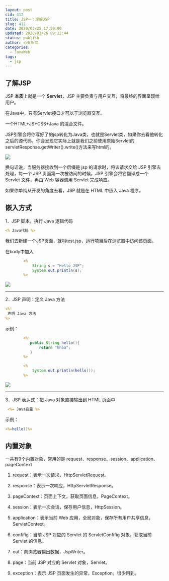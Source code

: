 ```yaml
---
layout: post
cid: 412
title: JSP一：理解JSP
slug: 412
date: 2020/03/25 17:59:00
updated: 2020/03/26 09:22:44
status: publish
author: 心有所向
categories: 
  - JavaWeb
tags: 
  - jsp
---
```



## 了解JSP

JSP **本质**上就是⼀个 **Servlet**，JSP 主要负责与⽤户交互，将最终的界⾯呈现给⽤户。

在Java中，只有Servlet接口才可以于浏览器交互。

一个HTML+JS+CSS+Java 的混合⽂件。

JSP引擎会将你写好了的jsp转化为Java类，也就是Servlet类，如果你去看他转化之后的源代码，你会发现它实际上就是我们之前使用原始Servlet的servletResponse.getWriter().write()方法来写html的。

![](https://cdn.xn2001.com/2020/03/24/20200324175753.png)



换句话说，当服务器接收到⼀个后缀是 jsp 的请求时，将该请求交给 JSP 引擎去处理，每⼀个 JSP 页面第⼀次被访问的时候，JSP 引擎会将它翻译成⼀个 Servlet ⽂件，再由 Web 容器调⽤ Servlet 完成响应。

如果你单纯从开发的角度去看，JSP 就是在 HTML 中嵌⼊ Java 程序。



## 嵌入方式

1．JSP 脚本，执⾏ Java 逻辑代码

```jsp
<% Java代码 %>
```

我们去新建一个JSP页面，就叫test.jsp，运行项目后在浏览器中访问该页面。

在body中加入

```jsp
        <%
            String s = "Hello JSP";
            System.out.println(s);
        %>
```



![](https://cdn.xn2001.com/2020/03/24/20200324192041.png)

---

2．JSP 声明：定义 Java ⽅法

```jsp
<%!
 声明 Java ⽅法
%>
```

示例：

```jsp
        <%!
           public String hello(){
               return "hhaa";
           }
        %>

        <%
            System.out.println(hello());
        %>
```



![](https://cdn.xn2001.com/2020/03/24/20200324194056.png)



---

3．JSP 表达式：把 Java 对象直接输出到 HTML ⻚⾯中

```jsp 
 <%= Java变量 %>
```

示例：

```jsp
<%=hello()%>
```



## 内置对象

一共有9个内置对象，常用的是 request、response、session、application、pageContext

1. request：表示⼀次请求，HttpServletRequest。 

2. response：表示⼀次响应，HttpServletResponse。 

3. pageContext：页面上下⽂，获取页面信息，PageContext。 

4. session：表示⼀次会话，保存用户信息，HttpSession。

5. application：表示当前 Web 应用，全局对象，保存所有⽤户共享信息，ServletContext。 

6. confifig：当前 JSP 对应的 Servlet 的 ServletConfifig 对象，获取当前 Servlet 的信息。

7. out：向浏览器输出数据，JspWriter。 

8. page：当前 JSP 对应的 Servlet 对象，Servlet。 

9. exception：表示 JSP 页面发⽣的异常，Exception。很少用到。